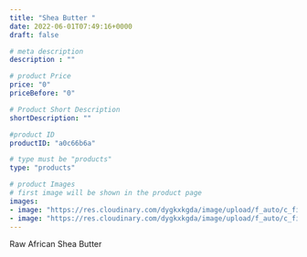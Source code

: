 ```yaml
---
title: "Shea Butter "
date: 2022-06-01T07:49:16+0000
draft: false

# meta description
description : ""

# product Price
price: "0"
priceBefore: "0"

# Product Short Description
shortDescription: ""

#product ID
productID: "a0c66b6a"

# type must be "products"
type: "products"

# product Images
# first image will be shown in the product page
images:
- image: "https://res.cloudinary.com/dygkxkgda/image/upload/f_auto/c_fill,fl_progressive,q_auto:good,w_640,h_427/product-images/1Y21KW_oyEvylSdMoClPjtCEqSiWUmNMn"
- image: "https://res.cloudinary.com/dygkxkgda/image/upload/f_auto/c_fill,fl_progressive,q_auto:good,w_640,h_427/product-images/1kLZt0nE-uMDEzDdcE5YDuCrDBqKfSR9s"
---
```


Raw African Shea Butter
